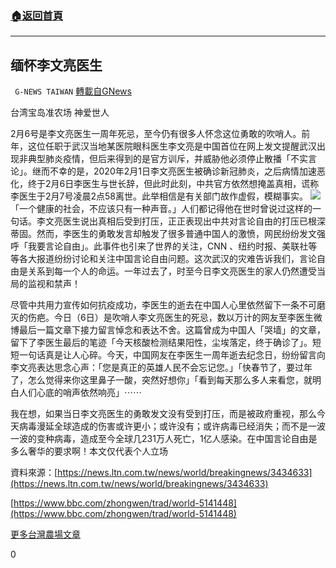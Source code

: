 ###  [:house:返回首頁](https://github.com/ourhimalayas/txt)
---

## 缅怀李文亮医生
` G-NEWS TAIWAN` [轉載自GNews](https://gnews.org/zh-hans/887030/)

台湾宝岛准农场 神爱世人

2月6号是李文亮医生一周年死忌，至今仍有很多人怀念这位勇敢的吹哨人。前年，这位任职于武汉当地某医院眼科医生李文亮是中国首位在网上发文提醒武汉出现非典型肺炎疫情，但后来得到的是官方训斥，并威胁他必须停止散播「不实言论」。继而不幸的是，2020年2月1日李文亮医生被确诊新冠肺炎，之后病情加速恶化，终于2月6日李医生与世长辞，但此时此刻，中共官方依然想掩盖真相，谎称李医生于2月7号凌晨2点58离世。此举相信是有关部门故作虚假，模糊事实。
![]()![](https://gnews.org/wp-content/uploads/2021/02/li-1-400x220.jpg)
「一个健康的社会，不应该只有一种声音。」人们都记得他在世时曾说过这样的一句话。李文亮医生说出真相后受到打压，正正表现出中共对言论自由的打压已根深蒂固。然而，李医生的勇敢发言却触发了很多普通中国人的激愤，网民纷纷发文强呼「我要言论自由」。此事件也引来了世界的关注，CNN 、纽约时报、美联社等等各大报道纷纷讨论和关注中国言论自由问题。这次武汉的灾难告诉我们，言论自由是关系到每一个人的命运。一年过去了，时至今日李文亮医生的家人仍然遭受当局的监视和禁声！

尽管中共用力宣传如何抗疫成功，李医生的逝去在中国人心里依然留下一条不可磨灭的伤疤。今日（6日）是吹哨人李文亮医生的死忌，数以万计的网友至李医生微博最后一篇文章下接力留言悼念和表达不舍。这篇曾成为中国人「哭墙」的文章，留下了李医生最后的笔迹「今天核酸检测结果阳性，尘埃落定，终于确诊了」。短短一句话真是让人心碎。今天，中国网友在李医生一周年逝去纪念日，纷纷留言向李文亮表达思念心声：「您是真正的英雄人民不会忘记您。」「快春节了，要过年了，怎么觉得来你这里鼻子一酸，突然好想你」「看到每天那么多人来看您，就明白人们心底的哨声依然响亮」⋯⋯

我在想，如果当日李文亮医生的勇敢发文没有受到打压，而是被政府重视，那么今天病毒漫延全球造成的伤害或许更小；或许没有；或许病毒已经消失；而不是一波一波的变种病毒，造成至今全球几231万人死亡，1亿人感染。在中国言论自由是多么奢华的要求啊！本文仅代表个人立场

資料來源：[https://news.ltn.com.tw/news/world/breakingnews/3434633](https://news.ltn.com.tw/news/world/breakingnews/3434633)

[https://www.bbc.com/zhongwen/trad/world-5141448](https://www.bbc.com/zhongwen/trad/world-5141448)

[更多台灣農場文章](https://www.gnews.org/zh-hant/author/taiwangnews/)

0
